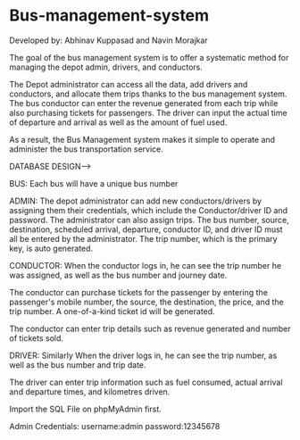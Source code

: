 ﻿# Bus-management-system
 
 Developed by: Abhinav Kuppasad and Navin Morajkar
 
The goal of the bus management system is to offer a systematic method for managing the depot admin, drivers, and conductors.

The Depot administrator can access all the data, add drivers and conductors, and allocate them trips thanks to the bus management system. The bus conductor can enter the revenue generated from each trip while also purchasing tickets for passengers.
The driver can input the actual time of departure and arrival as well as the amount of fuel used.

As a result, the Bus Management system makes it simple to operate and administer the bus transportation service.

DATABASE DESIGN-->

BUS:
Each bus will have a unique bus number


ADMIN:
The depot administrator can add new conductors/drivers by assigning them their credentials, which include the Conductor/driver ID and password. The administrator can also assign trips.
The bus number, source, destination, scheduled arrival, departure, conductor ID, and driver ID must all be entered by the administrator. The trip number, which is the primary key, is auto generated.

CONDUCTOR:
When the conductor logs in, he can see the trip number he was assigned, as well as the bus number and journey date.

The conductor can purchase tickets for the passenger by entering the passenger's mobile number, the source, the destination, the price, and the trip number. A one-of-a-kind ticket id will be generated.

The conductor can enter trip details such as revenue generated and number of tickets sold.

DRIVER:
Similarly When the driver logs in, he can see the trip number, as well as the bus number and trip date.

The driver can enter trip information such as fuel consumed, actual arrival and departure times, and kilometres driven.


Import the SQL File on phpMyAdmin first.

Admin Credentials:
username:admin
password:12345678
